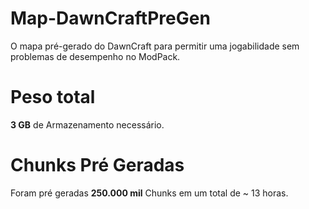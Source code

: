 # Map-DawnCraftPreGen

O mapa pré-gerado do DawnCraft para permitir uma jogabilidade sem problemas de desempenho no ModPack.

# Peso total

**3 GB** de Armazenamento necessário.

# Chunks Pré Geradas

Foram pré geradas **250.000 mil** Chunks em um total de ~ 13 horas.
